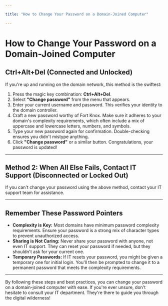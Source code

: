 ```yaml
---

title: "How to Change Your Password on a Domain-Joined Computer"

---
```


# How to Change Your Password on a Domain-Joined Computer

## Ctrl+Alt+Del (Connected and Unlocked)

If you're up and running on the domain network, this method is the swiftest:

1. Press the magic key combination: **Ctrl+Alt+Del**.  
2. Select **"Change password"** from the menu that appears.  
3. Enter your current username and password. This verifies your identity to the domain controller.  
4. Craft a new password worthy of Fort Knox. Make sure it adheres to your domain's complexity requirements, which often include a mix of uppercase and lowercase letters, numbers, and symbols.  
5. Type your new password again for confirmation. Double-checking ensures you didn't mistype anything.  
6. Click **"Change password"** or a similar button. Congratulations, your password is updated!  

---

## Method 2: When All Else Fails, Contact IT Support (Disconnected or Locked Out)

If you can't change your password using the above method, contact your IT support team for assistance.

---

## Remember These Password Pointers

- **Complexity is Key:** Most domains have minimum password complexity requirements. Ensure your password is a strong mix of character types to prevent unauthorized access.  
- **Sharing is Not Caring:** Never share your password with anyone, not even IT support. They can reset your password if needed, but they shouldn't ask for your current one.  
- **Temporary Passwords:** If IT resets your password, you might be given a temporary one for initial login. You'll then be prompted to change it to a permanent password that meets the complexity requirements.  

---

By following these steps and best practices, you can change your password on a domain-joined computer with ease. If you're ever unsure, don't hesitate to consult your IT department. They're there to guide you through the digital wilderness!
